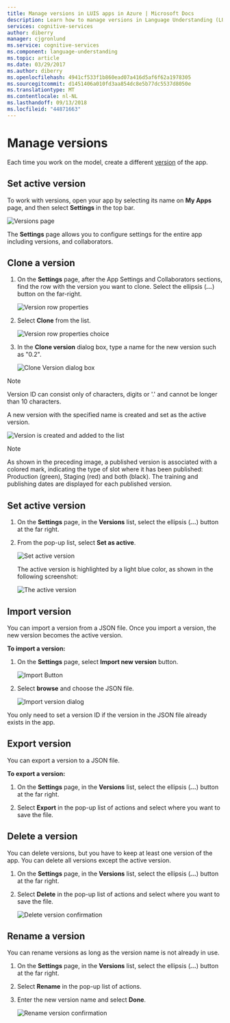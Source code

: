 ```yaml
---
title: Manage versions in LUIS apps in Azure | Microsoft Docs
description: Learn how to manage versions in Language Understanding (LUIS) applications.
services: cognitive-services
author: diberry
manager: cjgronlund
ms.service: cognitive-services
ms.component: language-understanding
ms.topic: article
ms.date: 03/29/2017
ms.author: diberry
ms.openlocfilehash: 4941cf533f1b860ead07a416d5af6f62a1978305
ms.sourcegitcommit: d1451406a010fd3aa854dc8e5b77dc5537d8050e
ms.translationtype: MT
ms.contentlocale: nl-NL
ms.lasthandoff: 09/13/2018
ms.locfileid: "44871663"
---
```

# <a name="manage-versions"></a>Manage versions

Each time you work on the model, create a different [version](luis-concept-version.md) of the app. 

## <a name="set-active-version"></a>Set active version
To work with versions, open your app by selecting its name on **My Apps** page, and then select **Settings** in the top bar.

![Versions page](./media/luis-how-to-manage-versions/settings.png)

The **Settings** page allows you to configure settings for the entire app including versions, and collaborators. 

## <a name="clone-a-version"></a>Clone a version
1. On the **Settings** page, after the App Settings and Collaborators sections, find the row with the version you want to clone. Select the ellipsis (***...***) button on the far-right. 

    ![Version row properties](./media/luis-how-to-manage-versions/version-section.png)

2. Select **Clone** from the list.

    ![Version row properties choice](./media/luis-how-to-manage-versions/version-three-dots-modal.png)

3. In the **Clone version** dialog box, type a name for the new version such as "0.2".

   ![Clone Version dialog box](./media/luis-how-to-manage-versions/version-clone-version-dialog.png)
 
 > [!NOTE]
 > Version ID can consist only of characters, digits or '.' and cannot be longer than 10 characters.
 
 A new version with the specified name is created and set as the active version.
 
  ![Version is created and added to the list](./media/luis-how-to-manage-versions/new-version.png)

 > [!NOTE]
 > As shown in the preceding image, a published version is associated with a colored mark, indicating the type of slot where it has been published: Production (green), Staging (red) and both (black). The training and publishing dates are displayed for each published version.

## <a name="set-active-version"></a>Set active version
1. On the **Settings** page, in the **Versions** list, select the ellipsis (***...***) button at the far right.

2. From the pop-up list, select **Set as active**.

    ![Set active version](./media/luis-how-to-manage-versions/set-active-version.png)

    The active version is highlighted by a light blue color, as shown in the following screenshot:

    ![The active version](./media/luis-how-to-manage-versions/set-active-version-done.png) 


## <a name="import-version"></a>Import version
You can import a version from a JSON file. Once you import a version, the new version becomes the active version.

**To import a version:**

1. On the **Settings** page, select **Import new version** button.

    ![Import Button](./media/luis-how-to-manage-versions/import-version.png)

2. Select **browse** and choose the JSON file.

    ![Import version dialog](./media/luis-how-to-manage-versions/import-version-dialog.png)

You only need to set a version ID if the version in the JSON file already exists in the app.

## <a name="export-version"></a>Export version
You can export a version to a JSON file.

**To export a version:**

1. On the **Settings** page, in the **Versions** list, select the ellipsis (***...***) button at the far right.

2. Select **Export** in the pop-up list of actions and select where you want to save the file.

## <a name="delete-a-version"></a>Delete a version
You can delete versions, but you have to keep at least one version of the app. You can delete all versions except the active version. 

1. On the **Settings** page, in the **Versions** list, select the ellipsis (***...***) button at the far right.

2. Select **Delete** in the pop-up list of actions and select where you want to save the file.

    ![Delete version confirmation](./media/luis-how-to-manage-versions/delete-menu.png) 


## <a name="rename-a-version"></a>Rename a version
You can rename versions as long as the version name is not already in use.  

1. On the **Settings** page, in the **Versions** list, select the ellipsis (***...***) button at the far right.

2. Select **Rename** in the pop-up list of actions.

3. Enter the new version name and select **Done**.

    ![Rename version confirmation](./media/luis-how-to-manage-versions/rename-popup.png) 
